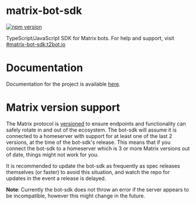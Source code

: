 # matrix-bot-sdk

[![npm version](https://badge.fury.io/js/matrix-bot-sdk.svg)](https://www.npmjs.com/package/matrix-bot-sdk)

TypeScript/JavaScript SDK for Matrix bots. For help and support, visit [#matrix-bot-sdk:t2bot.io](https://matrix.to/#/#matrix-bot-sdk:t2bot.io)

# Documentation

Documentation for the project is available [here](https://turt2live.github.io/matrix-bot-sdk/index.html).

# Matrix version support

The Matrix protocol is [versioned](https://spec.matrix.org/latest/#specification-versions) to ensure endpoints and
functionality can safely rotate in and out of the ecosystem. The bot-sdk will assume it is connected to a homeserver 
with support for at least one of the last 2 versions, at the time of the bot-sdk's release. This means that if you 
connect the bot-sdk to a homeserver which is 3 or more Matrix versions out of date, things might not work for you.

It is recommended to update the bot-sdk as frequently as spec releases themselves (or faster) to avoid this situation, 
and watch the repo for updates in the event a release is delayed.

**Note**: Currently the bot-sdk does not throw an error if the server appears to be incompatible, however this might
change in the future.
